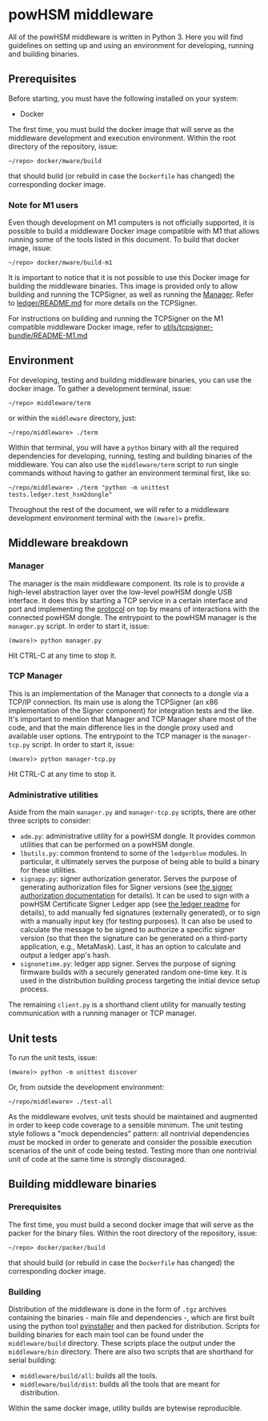 # powHSM middleware

All of the powHSM middleware is written in Python 3. Here you will find guidelines on setting up and using an environment for developing, running and building binaries.

## Prerequisites

Before starting, you must have the following installed on your system:

- Docker

The first time, you must build the docker image that will serve as the middleware development and execution environment. Within the root directory of the repository, issue:

```
~/repo> docker/mware/build
```

that should build (or rebuild in case the `Dockerfile` has changed) the corresponding docker image.

### Note for M1 users

Even though development on M1 computers is not officially supported, it is possible to build a middleware Docker image compatible with M1 that allows running some of the tools listed in this document. To build that docker image, issue:
```
~/repo> docker/mware/build-m1
```

It is important to notice that it is not possible to use this Docker image for building the middleware binaries. This image is provided only to allow building and running the TCPSigner, as well as running the [Manager](#manager). Refer to [ledger/README.md](../ledger/README.md) for more details on the TCPSigner.

For instructions on building and running the TCPSigner on the M1 compatible middleware Docker image, refer to [utils/tcpsigner-bundle/README-M1.md](../utils/tcpsigner-bundle/README-M1.md)
## Environment

For developing, testing and building middleware binaries, you can use the docker image. To gather a development terminal, issue:

```
~/repo> middleware/term
```

or within the `middleware` directory, just:

```
~/repo/middleware> ./term
```

Within that terminal, you will have a `python` binary with all the required dependencies for developing, running, testing and building binaries of the middleware. You can also use the `middleware/term` script to run single commands without having to gather an environment terminal first, like so:

```
~/repo/middleware> ./term "python -m unittest tests.ledger.test_hsm2dongle"
```

Throughout the rest of the document, we will refer to a middleware development environment terminal with the `(mware)>` prefix.

## Middleware breakdown

### Manager

The manager is the main middleware component. Its role is to provide a high-level abstraction layer over the low-level powHSM dongle USB interface. It does this by starting a TCP service in a certain interface and port and implementing the [protocol](../docs/protocol.md) on top by means of interactions with the connected powHSM dongle. The entrypoint to the powHSM manager is the `manager.py` script. In order to start it, issue:

```
(mware)> python manager.py
```

Hit CTRL-C at any time to stop it.

### TCP Manager

This is an implementation of the Manager that connects to a dongle via a TCP/IP connection. Its main use is along the TCPSigner (an x86 implementation of the Signer component) for integration tests and the like. It's important to mention that Manager and TCP Manager share most of the code, and that the main difference lies in the dongle proxy used and available user options. The entrypoint to the TCP manager is the `manager-tcp.py` script. In order to start it, issue:

```
(mware)> python manager-tcp.py
```

Hit CTRL-C at any time to stop it.

### Administrative utilities

Aside from the main `manager.py` and `manager-tcp.py` scripts, there are other three scripts to consider:

- `adm.py`: administrative utility for a powHSM dongle. It provides common utilities that can be performed on a powHSM dongle.
- `lbutils.py`: common frontend to some of the `ledgerblue` modules. In particular, it ultimately serves the purpose of being able to build a binary for these utilities.
- `signapp.py`: signer authorization generator. Serves the purpose of generating authorization files for Signer versions (see [the signer authorization documentation](../docs/signer-authorization.md) for details). It can be used to sign with a powHSM Certificate Signer Ledger app (see [the ledger readme](../ledger/README.md) for details), to add manually fed signatures (externally generated), or to sign with a manually input key (for testing purposes). It can also be used to calculate the message to be signed to authorize a specific signer version (so that then the signature can be generated on a third-party application, e.g., MetaMask). Last, it has an option to calculate and output a ledger app's hash.
- `signonetime.py`: ledger app signer. Serves the purpose of signing firmware builds with a securely generated random one-time key. It is used in the distribution building process targeting the initial device setup process.

The remaining `client.py` is a shorthand client utility for manually testing communication with a running manager or TCP manager.

## Unit tests

To run the unit tests, issue:

```
(mware)> python -m unittest discover
```

Or, from outside the development environment:

```
~/repo/middleware> ./test-all
```

As the middleware evolves, unit tests should be maintained and augmented in order to keep code coverage to a sensible minimum. The unit testing style follows a "mock dependencies" pattern: all nontrivial dependencies *must* be mocked in order to generate and consider the possible execution scenarios of the unit of code being tested. Testing more than one nontrivial unit of code at the same time is strongly discouraged.

## Building middleware binaries

### Prerequisites

The first time, you must build a second docker image that will serve as the packer for the binary files. Within the root directory of the repository, issue:

```
~/repo> docker/packer/build
```

that should build (or rebuild in case the `Dockerfile` has changed) the corresponding docker image.

### Building

Distribution of the middleware is done in the form of `.tgz` archives containing the binaries - main file and dependencies -, which are first built using the python tool [pyinstaller](https://www.pyinstaller.org/) and then packed for distribution. Scripts for building binaries for each main tool can be found under the `middleware/build` directory. These scripts place the output under the `middleware/bin` directory. There are also two scripts that are shorthand for serial building:

- `middleware/build/all`: builds all the tools.
- `middleware/build/dist`: builds all the tools that are meant for distribution.

Within the same docker image, utility builds are bytewise reproducible.
